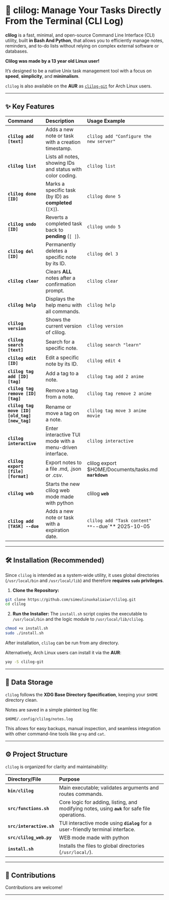 # 🚀 clilog: Manage Your Tasks Directly From the Terminal (CLI Log)

**clilog** is a fast, minimal, and open-source Command Line Interface (CLI) utility, built **in Bash And Python**, that allows you to efficiently manage notes, reminders, and to-do lists without relying on complex external software or databases.

**Clilog was made by a 13 year old Linux user!**

It’s designed to be a native Unix task management tool with a focus on **speed**, **simplicity**, and **minimalism**.

`clilog` is also available on the **AUR** as [`clilog-git`](https://aur.archlinux.org/packages/clilog-git/) for Arch Linux users.

---

## ✨ Key Features

| Command | Description | Usage Example |
| :--- | :--- | :--- |
| **`clilog add [text]`** | Adds a new note or task with a creation timestamp. | `clilog add "Configure the new server"` |
| **`clilog list`** | Lists all notes, showing IDs and status with color coding. | `clilog list` |
| **`clilog done [ID]`** | Marks a specific task (by ID) as **completed** (`[X]`). | `clilog done 5` |
| **`clilog undo [ID]`** | Reverts a completed task back to **pending** (`[ ]`). | `clilog undo 5` |
| **`clilog del [ID]`** | Permanently deletes a specific note by its ID. | `clilog del 3` |
| **`clilog clear`** | Clears **ALL** notes after a confirmation prompt. | `clilog clear` |
| **`clilog help`** | Displays the help menu with all commands. | `clilog help` |
| **`clilog version`** | Shows the current version of clilog. | `clilog version` |
| **`clilog search [text]`** | Search for a specific note. | `clilog search "learn"` |
| **`clilog edit [ID]`** | Edit a specific note by its ID. | `clilog edit 4` |
| **`clilog tag add [ID] [tag]`** | Add a tag to a note. | `clilog tag add 2 anime` |
| **`clilog tag remove [ID] [tag]`** | Remove a tag from a note. | `clilog tag remove 2 anime` |
| **`clilog tag move [ID] [old_tag] [new_tag]`** | Rename or move a tag on a note. | `clilog tag move 3 anime movie` |
| **`clilog interactive`** | Enter interactive TUI mode with a menu-driven interface. | `clilog interactive` |
| **`clilog export [file] [format]`** | Export notes to a file .md, .json or .csv. | clilog export $HOME/Documents/tasks.md **`markdown`** |
| **`clilog web`** | Starts the new clilog web mode made with python | clilog **`web`** |
| **`clilog add [TASK] --due`** | Adds a new note or task with a expiration date. | `clilog add "Task content" **`--due`** 2025-10-05 |

---

## 🛠️ Installation (Recommended)

Since `clilog` is intended as a system-wide utility, it uses global directories (`/usr/local/bin` and `/usr/local/lib`) and therefore **requires `sudo` privileges**.

1. **Clone the Repository:**
```bash
git clone https://github.com/simeulinuxkaliaiwr/clilog.git
cd clilog
```

2. **Run the Installer:**
The `install.sh` script copies the executable to `/usr/local/bin` and the logic module to `/usr/local/lib/clilog`.
```bash
chmod +x install.sh
sudo ./install.sh
```

After installation, `clilog` can be run from any directory.

Alternatively, Arch Linux users can install it via the **AUR**:
```bash
yay -S clilog-git
```

---

## 💾 Data Storage

`clilog` follows the **XDG Base Directory Specification**, keeping your `$HOME` directory clean.

Notes are saved in a simple plaintext log file:

```
$HOME/.config/clilog/notes.log
```

This allows for easy backups, manual inspection, and seamless integration with other command-line tools like `grep` and `cat`.

---

## ⚙️ Project Structure

`clilog` is organized for clarity and maintainability:

| Directory/File | Purpose |
| :--- | :--- |
| **`bin/clilog`** | Main executable; validates arguments and routes commands. |
| **`src/functions.sh`** | Core logic for adding, listing, and modifying notes, using **`awk`** for safe file operations. |
| **`src/interactive.sh`** | TUI interactive mode using **`dialog`** for a user-friendly terminal interface. |
| **`src/clilog_web.py`** | WEB mode made with python |
| **`install.sh`** | Installs the files to global directories (`/usr/local/`). |

---

## 🤝 Contributions

Contributions are welcome! 

---
